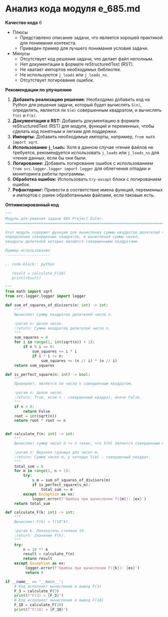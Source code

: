 # Анализ кода модуля e_685.md

**Качество кода**
6
- Плюсы
    -  Представлено описание задачи, что является хорошей практикой для понимания контекста.
    -  Приведен пример для лучшего понимания условия задачи.
- Минусы
    -  Отсутствует код решения задачи, что делает файл неполным.
    -  Нет документации в формате reStructuredText (RST).
    -  Не хватает импортов необходимых библиотек.
    -  Не используются `j_loads` или `j_loads_ns`.
    -  Отсутствует логирование ошибок.

**Рекомендации по улучшению**

1.  **Добавить реализацию решения:** Необходимо добавить код на Python для решения задачи, который будет вычислять `S(n)`, определять, является ли `S(m)` совершенным квадратом, и вычислять `f(n)` и `F(k)`.
2.  **Документация в RST:** Добавить документацию в формате reStructuredText (RST) для модуля, функций и переменных, чтобы сделать код понятным и легким для поддержки.
3.  **Импорты:** Добавить необходимые импорты, например, `from math import sqrt`.
4.  **Использование `j_loads`:** Хотя в данном случае чтение файлов не требуется, рекомендуется использовать `j_loads` или `j_loads_ns` для чтения данных, если бы они были.
5.  **Логирование:** Добавить логирование ошибок с использованием `from src.logger.logger import logger` для облегчения отладки и мониторинга работы программы.
6.  **Обработка ошибок:** Использовать `try-except` блоки с логированием ошибок.
7. **Рефакторинг:** Привести в соответствие имена функций, переменных и импортов с ранее обработанными файлами, если таковые есть.

**Оптимизированный код**

```python
"""
Модуль для решения задачи 685 Project Euler.
=========================================================================================

Этот модуль содержит функции для вычисления суммы квадратов делителей числа,
определения совершенных квадратов, и вычисления суммы чисел,
квадраты делителей которых являются совершенными квадратами.

Пример использования
--------------------

.. code-block:: python

   result = calculate_F(18)
   print(result)

"""
from math import sqrt
from src.logger.logger import logger

def sum_of_squares_of_divisors(n: int) -> int:
    """
    Вычисляет сумму квадратов делителей числа n.

    :param n: Целое число.
    :return: Сумма квадратов делителей числа n.
    """
    sum_squares = 0
    for i in range(1, int(sqrt(n)) + 1):
        if n % i == 0:
            sum_squares += i * i
            if i * i != n:
                sum_squares += (n // i) * (n // i)
    return sum_squares

def is_perfect_square(n: int) -> bool:
    """
    Проверяет, является ли число n совершенным квадратом.

    :param n: Целое число.
    :return: True, если n - совершенный квадрат, иначе False.
    """
    if n < 0:
        return False
    root = int(sqrt(n))
    return root * root == n


def calculate_f(n: int) -> int:
    """
    Вычисляет сумму чисел m <= n таких, что S(m) является совершенным квадратом.

    :param n: Верхняя граница для чисел m.
    :return: Сумма чисел m, у которых S(m) - совершенный квадрат.
    """
    total_sum = 0
    for m in range(1, n + 1):
        try:
            s_m = sum_of_squares_of_divisors(m)
            if is_perfect_square(s_m):
                total_sum += m
        except Exception as ex:
            logger.error(f'Ошибка при вычислении f({m}): {ex}')
    return total_sum

def calculate_F(k: int) -> int:
    """
    Вычисляет F(k) = f(10^k).

    :param k: Показатель степени 10.
    :return: Значение F(k).
    """
    try:
        n = 10 ** k
        result = calculate_f(n)
        return result
    except Exception as ex:
         logger.error(f'Ошибка при вычислении F({k}): {ex}')
         return 0

if __name__ == '__main__':
    # Код исполняет вычисление и вывод F(3)
    F_3 = calculate_F(3)
    print(f"F(3) = {F_3}")
    # Код исполняет вычисление и вывод F(18)
    F_18 = calculate_F(18)
    print(f"F(18) = {F_18}")
```